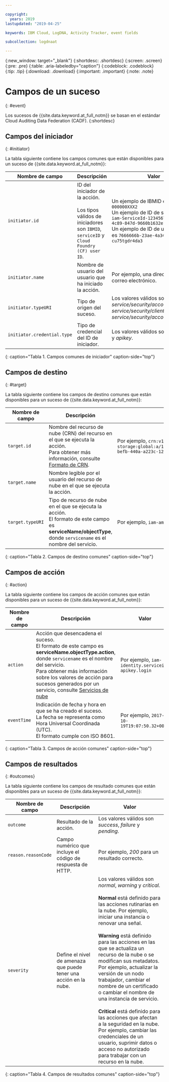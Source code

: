 ```yaml
---

copyright:
  years: 2019
lastupdated: "2019-04-25"

keywords: IBM Cloud, LogDNA, Activity Tracker, event fields

subcollection: logdnaat

---
```


{:new_window: target="_blank"}
{:shortdesc: .shortdesc}
{:screen: .screen}
{:pre: .pre}
{:table: .aria-labeledby="caption"}
{:codeblock: .codeblock}
{:tip: .tip}
{:download: .download}
{:important: .important}
{:note: .note}



# Campos de un suceso
{: #event}

Los sucesos de {{site.data.keyword.at_full_notm}} se basan en el estándar Cloud Auditing Data Federation (CADF). 
{:shortdesc}

## Campos del iniciador
{: #initiator}

La tabla siguiente contiene los campos comunes que están disponibles para un suceso de {{site.data.keyword.at_full_notm}}:

| Nombre de campo | Descripción | Valor |
|------------|-------------|-------|
| `initiator.id` | ID del iniciador de la acción. </br></br>Los tipos válidos de iniciadores son `IBMID`, `serviceID` y `Cloud Foundry (CF) user ID`. | Un ejemplo de IBMID es `IBMid-000000XXX2` </br>Un ejemplo de ID de servicio es `iam-ServiceId-12345678-0165-4c89-847d-9660b1632e14` </br>Un ejemplo de ID de usuario de CF es `7666666b-23ae-4a34-8569-cu75tgdr4da3` |
| `initiator.name` | Nombre de usuario del usuario que ha iniciado la acción. | Por ejemplo, una dirección de correo electrónico. |
| `initiator.typeURI` | Tipo de origen del suceso. | Los valores válidos son *service/security/account/user*, *service/security/clientid* y *service/security/account/serviceid*. |
| `initiator.credential.type` | Tipo de credencial del ID de iniciador. | Los valores válidos son *user*, *token* y *apikey*. |
{: caption="Tabla 1. Campos comunes de iniciador" caption-side="top"} 

  

## Campos de destino
{: #target}

La tabla siguiente contiene los campos de destino comunes que están disponibles para un suceso de {{site.data.keyword.at_full_notm}}:

| Nombre de campo | Descripción | Valor |
|------------|-------------|-------|
| `target.id` | Nombre del recurso de nube (CRN) del recurso en el que se ejecuta la acción. </br>Para obtener más información, consulte [Formato de CRN](/docs/overview?topic=overview-crn#format-crn). | Por ejemplo, `crn:v1:bluemix:public:cloud-object-storage:global:a/12345678e6232019c6567c9123456789:fr56et47-befb-440a-a223c-12345678dae1:bucket:bucket1` |
| `target.name` | Nombre legible por el usuario del recurso de nube en el que se ejecuta la acción. |  |
| `target.typeURI` | Tipo de recurso de nube en el que se ejecuta la acción. </br>El formato de este campo es **serviceName/objectType**, donde `servicename` es el nombre del servicio. | Por ejemplo, `iam-am/policy` o `cloud-object-storage/bucket/acl` |
{: caption="Tabla 2. Campos de destino comunes" caption-side="top"} 


 
## Campos de acción
{: #action}

La tabla siguiente contiene los campos de acción comunes que están disponibles para un suceso de {{site.data.keyword.at_full_notm}}:

| Nombre de campo | Descripción | Valor |
|------------|-------------|-------|
| `action` | Acción que desencadena el suceso. </br>El formato de este campo es **serviceName.objectType.action**, donde `servicename` es el nombre del servicio. </br>Para obtener más información sobre los valores de acción para sucesos generados por un servicio, consulte <a href="/docs/services/Activity-Tracker-with-LogDNA?topic=logdnaat-cloud_services#cloud_services">Servicios de nube</a> | Por ejemplo, `iam-identity.serviceid-apikey.login` |
| `eventTime` | Indicación de fecha y hora en que se ha creado el suceso. </br>La fecha se representa como Hora Universal Coordinada (UTC). </br>El formato cumple con ISO 8601. | Por ejemplo, `2017-10-19T19:07:50.32+0000` |
{: caption="Tabla 3. Campos de acción comunes" caption-side="top"} 



## Campos de resultados
{: #outcomes}

La tabla siguiente contiene los campos de resultado comunes que están disponibles para un suceso de {{site.data.keyword.at_full_notm}}:

| Nombre de campo | Descripción | Valor |
|------------|-------------|-------|
| `outcome` | Resultado de la acción. | Los valores válidos son *success*, *failure* y *pending*. |
| `reason.reasonCode` | Campo numérico que incluye el código de respuesta de HTTP. | Por ejemplo, *200* para un resultado correcto. |
| `severity` | Define el nivel de amenaza que puede tener una acción en la nube. | Los valores válidos son *normal*, *warning* y *critical*. </br></br>**Normal** está definido para las acciones rutinarias en la nube. Por ejemplo, iniciar una instancia o renovar una señal. </br></br>**Warning** está definido para las acciones en las que se actualiza un recurso de la nube o se modifican sus metadatos. Por ejemplo, actualizar la versión de un nodo trabajador, cambiar el nombre de un certificado o cambiar el nombre de una instancia de servicio. </br></br>**Critical** está definido para las acciones que afectan a la seguridad en la nube. Por ejemplo, cambiar las credenciales de un usuario, suprimir datos o acceso no autorizado para trabajar con un recurso en la nube. |
{: caption="Tabla 4. Campos de resultados comunes" caption-side="top"} 


